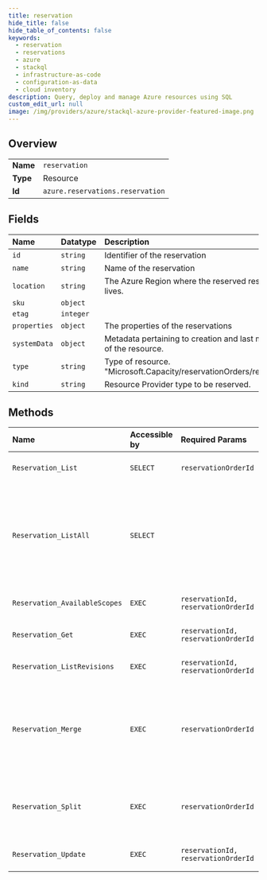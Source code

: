 ```yaml
---
title: reservation
hide_title: false
hide_table_of_contents: false
keywords:
  - reservation
  - reservations
  - azure    
  - stackql
  - infrastructure-as-code
  - configuration-as-data
  - cloud inventory
description: Query, deploy and manage Azure resources using SQL
custom_edit_url: null
image: /img/providers/azure/stackql-azure-provider-featured-image.png
---
```

  
    

## Overview
<table><tbody>
<tr><td><b>Name</b></td><td><code>reservation</code></td></tr>
<tr><td><b>Type</b></td><td>Resource</td></tr>
<tr><td><b>Id</b></td><td><code>azure.reservations.reservation</code></td></tr>
</tbody></table>

## Fields
| Name | Datatype | Description |
|:-----|:---------|:------------|
| `id` | `string` | Identifier of the reservation |
| `name` | `string` | Name of the reservation |
| `location` | `string` | The Azure Region where the reserved resource lives. |
| `sku` | `object` |  |
| `etag` | `integer` |  |
| `properties` | `object` | The properties of the reservations |
| `systemData` | `object` | Metadata pertaining to creation and last modification of the resource. |
| `type` | `string` | Type of resource. "Microsoft.Capacity/reservationOrders/reservations" |
| `kind` | `string` | Resource Provider type to be reserved. |
## Methods
| Name | Accessible by | Required Params | Description |
|:-----|:--------------|:----------------|:------------|
| `Reservation_List` | `SELECT` | `reservationOrderId` | List `Reservation`s within a single `ReservationOrder`. |
| `Reservation_ListAll` | `SELECT` |  | List the reservations and the roll up counts of reservations group by provisioning states that the user has access to in the current tenant. |
| `Reservation_AvailableScopes` | `EXEC` | `reservationId, reservationOrderId` | Get Available Scopes for `Reservation`.<br /> |
| `Reservation_Get` | `EXEC` | `reservationId, reservationOrderId` | Get specific `Reservation` details. |
| `Reservation_ListRevisions` | `EXEC` | `reservationId, reservationOrderId` | List of all the revisions for the `Reservation`. |
| `Reservation_Merge` | `EXEC` | `reservationOrderId` | Merge the specified `Reservation`s into a new `Reservation`. The two `Reservation`s being merged must have same properties. |
| `Reservation_Split` | `EXEC` | `reservationOrderId` | Split a `Reservation` into two `Reservation`s with specified quantity distribution. |
| `Reservation_Update` | `EXEC` | `reservationId, reservationOrderId` | Updates the applied scopes of the `Reservation`. |

